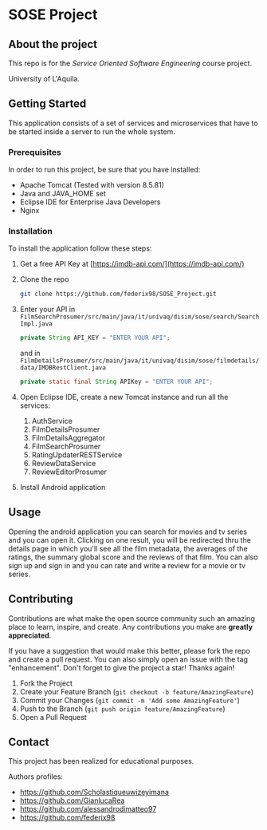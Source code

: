 # SOSE Project
## About the project
This repo is for the *Service Oriented Software Engineering* course project. 

University of L'Aquila.

## Getting Started
This application consists of a set of services and microservices that have to be started inside a server to run the whole system.

### Prerequisites
In order to run this project, be sure that you have installed:
- Apache Tomcat (Tested with version 8.5.81)
- Java and JAVA_HOME set
- Eclipse IDE for Enterprise Java Developers
- Nginx


### Installation

To install the application follow these steps:
1. Get a free API Key at [https://imdb-api.com/](https://imdb-api.com/)
2. Clone the repo
   
   ```sh
   git clone https://github.com/federix98/SOSE_Project.git
   ```
3. Enter your API in `FilmSearchProsumer/src/main/java/it/univaq/disim/sose/search/SearchImpl.java`
   
   ```java
   private String API_KEY = "ENTER YOUR API";
   ```

   and in `FilmDetailsProsumer/src/main/java/it/univaq/disim/sose/filmdetails/data/IMDBRestClient.java`

   ```java
   private static final String APIKey = "ENTER YOUR API";
   ```
4. Open Eclipse IDE, create a new Tomcat instance and run all the services:
   1. AuthService
   2. FilmDetailsProsumer
   3. FilmDetailsAggregator
   4. FilmSearchProsumer
   5. RatingUpdaterRESTService
   6. ReviewDataService
   7. ReviewEditorProsumer
5. Install Android application

## Usage

Opening the android application you can search for movies and tv series and you can open it. Clicking on one result, you will be redirected thru the details page in which you'll see all the film metadata, the averages of the ratings, the summary global score and the reviews of that film.
You can also sign up and sign in and you can rate and write a review for a movie or tv series.

<!-- CONTRIBUTING -->
## Contributing

Contributions are what make the open source community such an amazing place to learn, inspire, and create. Any contributions you make are **greatly appreciated**.

If you have a suggestion that would make this better, please fork the repo and create a pull request. You can also simply open an issue with the tag "enhancement".
Don't forget to give the project a star! Thanks again!

1. Fork the Project
2. Create your Feature Branch (`git checkout -b feature/AmazingFeature`)
3. Commit your Changes (`git commit -m 'Add some AmazingFeature'`)
4. Push to the Branch (`git push origin feature/AmazingFeature`)
5. Open a Pull Request

## Contact
This project has been realized for educational purposes.

Authors profiles:
- https://github.com/Scholastiqueuwizeyimana
- https://github.com/GianlucaRea
- https://github.com/alessandrodimatteo97
- https://github.com/federix98
